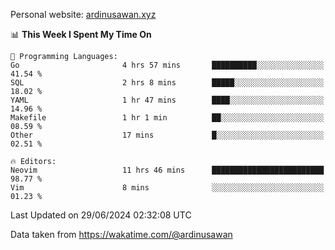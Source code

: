 Personal website: [ardinusawan.xyz](https://ardinusawan.xyz)

<!--START_SECTION:waka-->
📊 **This Week I Spent My Time On** 

```text
💬 Programming Languages: 
Go                       4 hrs 57 mins       ██████████░░░░░░░░░░░░░░░   41.54 % 
SQL                      2 hrs 8 mins        █████░░░░░░░░░░░░░░░░░░░░   18.02 % 
YAML                     1 hr 47 mins        ████░░░░░░░░░░░░░░░░░░░░░   14.96 % 
Makefile                 1 hr 1 min          ██░░░░░░░░░░░░░░░░░░░░░░░   08.59 % 
Other                    17 mins             █░░░░░░░░░░░░░░░░░░░░░░░░   02.51 % 

🔥 Editors: 
Neovim                   11 hrs 46 mins      █████████████████████████   98.77 % 
Vim                      8 mins              ░░░░░░░░░░░░░░░░░░░░░░░░░   01.23 % 
```


 Last Updated on 29/06/2024 02:32:08 UTC
<!--END_SECTION:waka-->
Data taken from https://wakatime.com/@ardinusawan
